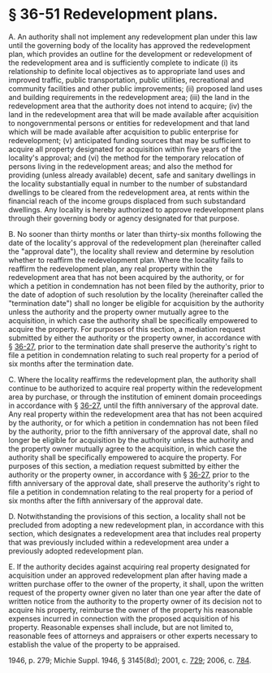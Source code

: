 # § 36-51 Redevelopment plans.

<p>A. An authority shall not implement any redevelopment plan under this law until the governing body of the locality has approved the redevelopment plan, which provides an outline for the development or redevelopment of the redevelopment area and is sufficiently complete to indicate (i) its relationship to definite local objectives as to appropriate land uses and improved traffic, public transportation, public utilities, recreational and community facilities and other public improvements; (ii) proposed land uses and building requirements in the redevelopment area; (iii) the land in the redevelopment area that the authority does not intend to acquire; (iv) the land in the redevelopment area that will be made available after acquisition to nongovernmental persons or entities for redevelopment and that land which will be made available after acquisition to public enterprise for redevelopment; (v) anticipated funding sources that may be sufficient to acquire all property designated for acquisition within five years of the locality's approval; and (vi) the method for the temporary relocation of persons living in the redevelopment areas; and also the method for providing (unless already available) decent, safe and sanitary dwellings in the locality substantially equal in number to the number of substandard dwellings to be cleared from the redevelopment area, at rents within the financial reach of the income groups displaced from such substandard dwellings. Any locality is hereby authorized to approve redevelopment plans through their governing body or agency designated for that purpose.</p><p>B. No sooner than thirty months or later than thirty-six months following the date of the locality's approval of the redevelopment plan (hereinafter called the "approval date"), the locality shall review and determine by resolution whether to reaffirm the redevelopment plan. Where the locality fails to reaffirm the redevelopment plan, any real property within the redevelopment area that has not been acquired by the authority, or for which a petition in condemnation has not been filed by the authority, prior to the date of adoption of such resolution by the locality (hereinafter called the "termination date") shall no longer be eligible for acquisition by the authority unless the authority and the property owner mutually agree to the acquisition, in which case the authority shall be specifically empowered to acquire the property. For purposes of this section, a mediation request submitted by either the authority or the property owner, in accordance with § <a href='http://law.lis.virginia.gov/vacode/36-27/'>36-27</a>, prior to the termination date shall preserve the authority's right to file a petition in condemnation relating to such real property for a period of six months after the termination date.</p><p>C. Where the locality reaffirms the redevelopment plan, the authority shall continue to be authorized to acquire real property within the redevelopment area by purchase, or through the institution of eminent domain proceedings in accordance with § <a href='http://law.lis.virginia.gov/vacode/36-27/'>36-27</a>, until the fifth anniversary of the approval date. Any real property within the redevelopment area that has not been acquired by the authority, or for which a petition in condemnation has not been filed by the authority, prior to the fifth anniversary of the approval date, shall no longer be eligible for acquisition by the authority unless the authority and the property owner mutually agree to the acquisition, in which case the authority shall be specifically empowered to acquire the property. For purposes of this section, a mediation request submitted by either the authority or the property owner, in accordance with § <a href='http://law.lis.virginia.gov/vacode/36-27/'>36-27</a>, prior to the fifth anniversary of the approval date, shall preserve the authority's right to file a petition in condemnation relating to the real property for a period of six months after the fifth anniversary of the approval date.</p><p>D. Notwithstanding the provisions of this section, a locality shall not be precluded from adopting a new redevelopment plan, in accordance with this section, which designates a redevelopment area that includes real property that was previously included within a redevelopment area under a previously adopted redevelopment plan.</p><p>E. If the authority decides against acquiring real property designated for acquisition under an approved redevelopment plan after having made a written purchase offer to the owner of the property, it shall, upon the written request of the property owner given no later than one year after the date of written notice from the authority to the property owner of its decision not to acquire his property, reimburse the owner of the property his reasonable expenses incurred in connection with the proposed acquisition of his property. Reasonable expenses shall include, but are not limited to, reasonable fees of attorneys and appraisers or other experts necessary to establish the value of the property to be appraised.</p><p>1946, p. 279; Michie Suppl. 1946, § 3145(8d); 2001, c. <a href='http://lis.virginia.gov/cgi-bin/legp604.exe?011+ful+CHAP0729'>729</a>; 2006, c. <a href='http://lis.virginia.gov/cgi-bin/legp604.exe?061+ful+CHAP0784'>784</a>.</p>